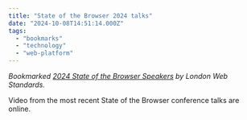 ```yaml
---
title: "State of the Browser 2024 talks"
date: "2024-10-08T14:51:14.000Z"
tags: 
  - "bookmarks"
  - "technology"
  - "web-platform"
---
```


_Bookmarked [2024 State of the Browser Speakers](https://2024.stateofthebrowser.com/speakers/) by London Web Standards._

Video from the most recent State of the Browser conference talks are online.

